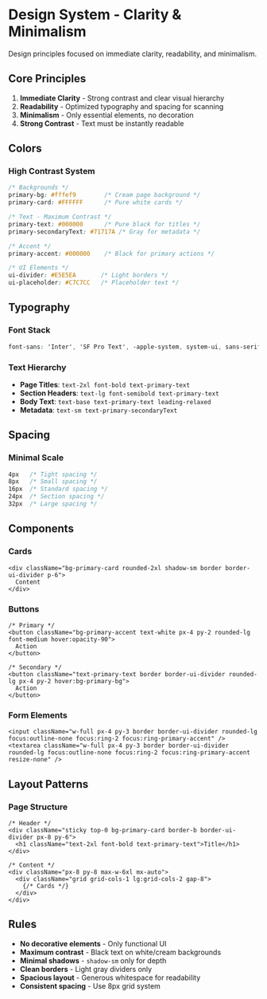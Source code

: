 # Design System - Clarity & Minimalism

Design principles focused on immediate clarity, readability, and minimalism.

## Core Principles

1. **Immediate Clarity** - Strong contrast and clear visual hierarchy
2. **Readability** - Optimized typography and spacing for scanning
3. **Minimalism** - Only essential elements, no decoration
4. **Strong Contrast** - Text must be instantly readable

## Colors

### High Contrast System
```css
/* Backgrounds */
primary-bg: #fffef9        /* Cream page background */
primary-card: #FFFFFF      /* Pure white cards */

/* Text - Maximum Contrast */
primary-text: #000000      /* Pure black for titles */
primary-secondaryText: #71717A /* Gray for metadata */

/* Accent */
primary-accent: #000000    /* Black for primary actions */

/* UI Elements */
ui-divider: #E5E5EA       /* Light borders */
ui-placeholder: #C7C7CC   /* Placeholder text */
```

## Typography

### Font Stack
```css
font-sans: 'Inter', 'SF Pro Text', -apple-system, system-ui, sans-serif
```

### Text Hierarchy
- **Page Titles**: `text-2xl font-bold text-primary-text`
- **Section Headers**: `text-lg font-semibold text-primary-text`
- **Body Text**: `text-base text-primary-text leading-relaxed`
- **Metadata**: `text-sm text-primary-secondaryText`

## Spacing

### Minimal Scale
```css
4px   /* Tight spacing */
8px   /* Small spacing */
16px  /* Standard spacing */
24px  /* Section spacing */
32px  /* Large spacing */
```

## Components

### Cards
```tsx
<div className="bg-primary-card rounded-2xl shadow-sm border border-ui-divider p-6">
  Content
</div>
```

### Buttons
```tsx
/* Primary */
<button className="bg-primary-accent text-white px-4 py-2 rounded-lg font-medium hover:opacity-90">
  Action
</button>

/* Secondary */
<button className="text-primary-text border border-ui-divider rounded-lg px-4 py-2 hover:bg-primary-bg">
  Action
</button>
```

### Form Elements
```tsx
<input className="w-full px-4 py-3 border border-ui-divider rounded-lg focus:outline-none focus:ring-2 focus:ring-primary-accent" />
<textarea className="w-full px-4 py-3 border border-ui-divider rounded-lg focus:outline-none focus:ring-2 focus:ring-primary-accent resize-none" />
```

## Layout Patterns

### Page Structure
```tsx
/* Header */
<div className="sticky top-0 bg-primary-card border-b border-ui-divider px-8 py-6">
  <h1 className="text-2xl font-bold text-primary-text">Title</h1>
</div>

/* Content */
<div className="px-8 py-8 max-w-6xl mx-auto">
  <div className="grid grid-cols-1 lg:grid-cols-2 gap-8">
    {/* Cards */}
  </div>
</div>
```

## Rules

- **No decorative elements** - Only functional UI
- **Maximum contrast** - Black text on white/cream backgrounds
- **Minimal shadows** - `shadow-sm` only for depth
- **Clean borders** - Light gray dividers only
- **Spacious layout** - Generous whitespace for readability
- **Consistent spacing** - Use 8px grid system 